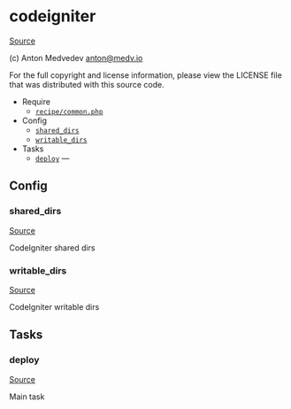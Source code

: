 <!-- DO NOT EDIT THIS FILE! -->
<!-- Instead edit recipe/codeigniter.php -->
<!-- Then run bin/docgen -->

# codeigniter

[Source](/recipe/codeigniter.php)

(c) Anton Medvedev <anton@medv.io>

For the full copyright and license information, please view the LICENSE
file that was distributed with this source code.


* Require
  * [`recipe/common.php`](/recipe/common.php)
* Config
  * [`shared_dirs`](#shared_dirs)
  * [`writable_dirs`](#writable_dirs)
* Tasks
  * [`deploy`](#deploy) — 

## Config
### shared_dirs
[Source](/recipe/codeigniter.php#L13)

CodeIgniter shared dirs

### writable_dirs
[Source](/recipe/codeigniter.php#L16)

CodeIgniter writable dirs


## Tasks
### deploy
[Source](/recipe/codeigniter.php#L21)



Main task

